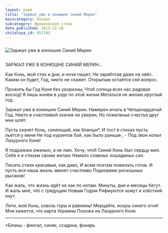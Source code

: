 ```yaml
---
layout: poem
title: "Заржал уже в конюшне Синий Мерин"
maincategory: Поэзия
subcategory: Иронические стихи
date_published: 2013-12-28
chitalnya_id: 951703
---
```


<img src="http://img01.chitalnya.ru/upload2/672/b7e8c602a2f30f42bcccc17913cc7b87.jpg" style="margin-top:10px; margin-bottom:15px" alt ="Заржал уже в конюшне Синий Мерин" title="Заржал уже в конюшне Синий Мерин">


ЗАРЖАЛ УЖЕ В КОНЮШНЕ СИНИЙ МЕРИН...

Как Конь, мой стих и дни, и ночи пашет,
Не заработав даже на овёс.
Каким он будет, Год, никто не скажет.
Открытым остаётся сей вопрос.

Прожить бы Год Коня без укоризны,
Чтоб солнца всех нас радовал восход!
Я лишь конём в узде по этой жизни
Метаться не желаю круглый год.

Заржал уже в конюшне Синий Мерин.
Намерен мчать в Четырнадцатый Год.
Никто в счастливой скачке не уверен,
Но пожеланье счастья друг мне шлёт.

Пусть скачет Конь, синеющий, как бланши\*,
И тост в стихах пусть льётся у меня
Не под курантов бой, как было раньше , -
Под звон копыт Лазурного Коня!

Я подражаю ржанью, а не лаю.
Хочу, чтоб Синий Конь был сердцу мил.
Себе я и стихам своим желаю
Немало славных лошадиных сил.

Писать стихи красивые, как диво,
И всем поэтам пожелать готов.
И пусть вся наша жизнь звенит счастливо
Подковами роскошных рысаков!

Как жаль, что жизнь идёт не как по нотам.
Минуты, дни и месяцы бегут.
И жаль мне, что с грядущим Новым Годом
Рифмуются хомут и хлёсткий кнут.

Лети, мой Конь, сквозь горы и равнины!
Мерцайте, искры синего огня!
Мне кажется, что карта Украины
Похожа на Лазурного Коня.&nbsp;

_______________________
\*Бланш - фингал, синяк, ссадина, фонарь






